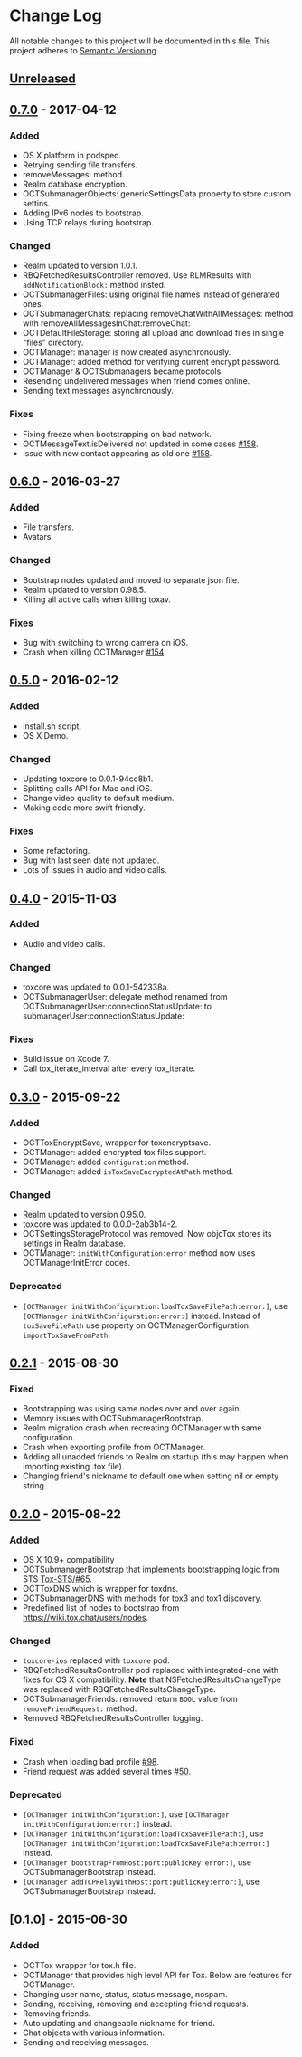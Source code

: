 # Change Log
All notable changes to this project will be documented in this file.
This project adheres to [Semantic Versioning](http://semver.org/).

## [Unreleased][unreleased]

## [0.7.0] - 2017-04-12
### Added
- OS X platform in podspec.
- Retrying sending file transfers.
- removeMessages: method.
- Realm database encryption.
- OCTSubmanagerObjects: genericSettingsData property to store custom settins.
- Adding IPv6 nodes to bootstrap.
- Using TCP relays during bootstrap.

### Changed
- Realm updated to version 1.0.1.
- RBQFetchedResultsController removed. Use RLMResults with `addNotificationBlock:` method insted.
- OCTSubmanagerFiles: using original file names instead of generated ones.
- OCTSubmanagerChats: replacing removeChatWithAllMessages: method with removeAllMessagesInChat:removeChat:
- OCTDefaultFileStorage: storing all upload and download files in single "files" directory.
- OCTManager: manager is now created asynchronously.
- OCTManager: added method for verifying current encrypt password.
- OCTManager & OCTSubmanagers became protocols.
- Resending undelivered messages when friend comes online.
- Sending text messages asynchronously.

### Fixes
- Fixing freeze when bootstrapping on bad network.
- OCTMessageText.isDelivered not updated in some cases [#158](https://github.com/Antidote-for-Tox/objcTox/issues/158).
- Issue with new contact appearing as old one [#158](https://github.com/Antidote-for-Tox/objcTox/issues/158).

## [0.6.0] - 2016-03-27
### Added
- File transfers.
- Avatars.

### Changed
- Bootstrap nodes updated and moved to separate json file.
- Realm updated to version 0.98.5.
- Killing all active calls when killing toxav.

### Fixes
- Bug with switching to wrong camera on iOS.
- Crash when killing OCTManager [#154](https://github.com/Antidote-for-Tox/objcTox/issues/154).

## [0.5.0] - 2016-02-12
### Added
- install.sh script.
- OS X Demo.

### Changed
- Updating toxcore to 0.0.1-94cc8b1.
- Splitting calls API for Mac and iOS.
- Change video quality to default medium.
- Making code more swift friendly.

### Fixes
- Some refactoring.
- Bug with last seen date not updated.
- Lots of issues in audio and video calls.

## [0.4.0] - 2015-11-03
### Added
- Audio and video calls.

### Changed
- toxcore was updated to 0.0.1-542338a.
- OCTSubmanagerUser: delegate method renamed from OCTSubmanagerUser:connectionStatusUpdate: to submanagerUser:connectionStatusUpdate:

### Fixes
- Build issue on Xcode 7.
- Call tox_iterate_interval after every tox_iterate.

## [0.3.0] - 2015-09-22
### Added
- OCTToxEncryptSave, wrapper for toxencryptsave.
- OCTManager: added encrypted tox files support.
- OCTManager: added `configuration` method.
- OCTManager: added `isToxSaveEncryptedAtPath` method.

### Changed
- Realm updated to version 0.95.0.
- toxcore was updated to 0.0.0-2ab3b14-2.
- OCTSettingsStorageProtocol was removed. Now objcTox stores its settings in Realm database.
- OCTManager: `initWithConfiguration:error` method now uses OCTManagerInitError codes.

### Deprecated
- `[OCTManager initWithConfiguration:loadToxSaveFilePath:error:]`, use `[OCTManager initWithConfiguration:error:]` instead. Instead of `toxSaveFilePath` use property on OCTManagerConfiguration: `importToxSaveFromPath`.

## [0.2.1] - 2015-08-30
### Fixed
- Bootstrapping was using same nodes over and over again.
- Memory issues with OCTSubmanagerBootstrap.
- Realm migration crash when recreating OCTManager with same configuration.
- Crash when exporting profile from OCTManager.
- Adding all unadded friends to Realm on startup (this may happen when importing existing .tox file).
- Changing friend's nickname to default one when setting nil or empty string.

## [0.2.0] - 2015-08-22
### Added
- OS X 10.9+ compatibility
- OCTSubmanagerBootstrap that implements bootstrapping logic from STS [Tox-STS/#65](https://github.com/Tox/Tox-STS/pull/65/files).
- OCTToxDNS which is wrapper for toxdns.
- OCTSubmanagerDNS with methods for tox3 and tox1 discovery.
- Predefined list of nodes to bootstrap from https://wiki.tox.chat/users/nodes.

### Changed
- `toxcore-ios` replaced with `toxcore` pod.
- RBQFetchedResultsController pod replaced with integrated-one with fixes for OS X compatibility. **Note** that NSFetchedResultsChangeType was replaced with RBQFetchedResultsChangeType.
- OCTSubmanagerFriends: removed return `BOOL` value from `removeFriendRequest:` method.
- Removed RBQFetchedResultsController logging.

### Fixed
- Crash when loading bad profile [#98](https://github.com/Antidote-for-Tox/objcTox/issues/98).
- Friend request was added several times [#50](https://github.com/Antidote-for-Tox/objcTox/issues/50).

### Deprecated
- `[OCTManager initWithConfiguration:]`, use `[OCTManager initWithConfiguration:error:]` instead.
- `[OCTManager initWithConfiguration:loadToxSaveFilePath:]`, use `[OCTManager initWithConfiguration:loadToxSaveFilePath:error:]` instead.
- `[OCTManager bootstrapFromHost:port:publicKey:error:]`, use OCTSubmanagerBootstrap instead.
- `[OCTManager addTCPRelayWithHost:port:publicKey:error:]`, use OCTSubmanagerBootstrap instead.

## [0.1.0] - 2015-06-30
### Added
- OCTTox wrapper for tox.h file.
- OCTManager that provides high level API for Tox. Below are features for OCTManager.
- Changing user name, status, status message, nospam.
- Sending, receiving, removing and accepting friend requests.
- Removing friends.
- Auto updating and changeable nickname for friend.
- Chat objects with various information.
- Sending and receiving messages.

[unreleased]: https://github.com/Antidote-for-Tox/objcTox/compare/0.7.0...master
[0.7.0]: https://github.com/Antidote-for-Tox/objcTox/compare/0.6.0...0.7.0
[0.6.0]: https://github.com/Antidote-for-Tox/objcTox/compare/0.5.0...0.6.0
[0.5.0]: https://github.com/Antidote-for-Tox/objcTox/compare/0.4.0...0.5.0
[0.4.0]: https://github.com/Antidote-for-Tox/objcTox/compare/0.3.0...0.4.0
[0.3.0]: https://github.com/Antidote-for-Tox/objcTox/compare/0.2.1...0.3.0
[0.2.1]: https://github.com/Antidote-for-Tox/objcTox/compare/0.2.0...0.2.1
[0.2.0]: https://github.com/Antidote-for-Tox/objcTox/compare/0.1.0...0.2.0

